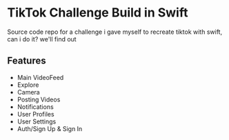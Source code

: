 # TikTok Challenge Build in Swift

Source code repo for a  challenge i gave myself to recreate tiktok with swift, can i do it? we'll find out

## Features
- Main VideoFeed
- Explore
- Camera
- Posting Videos
- Notifications
- User Profiles
- User Settings
- Auth/Sign Up & Sign In

